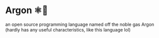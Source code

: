 # Argon ⚛🧪
 an open source programming language named off the noble gas Argon (hardly has any useful characteristics, like this language lol)